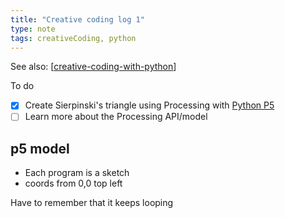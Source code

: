 ```yaml
---
title: "Creative coding log 1"
type: note
tags: creativeCoding, python
---
```


See also: [[creative-coding-with-python]]

To do

- [x] Create Sierpinski's triangle using Processing with [Python P5](https://github.com/p5py/p5)
- [ ] Learn more about the Processing API/model

## p5 model

- Each program is a sketch
- coords from 0,0 top left

Have to remember that it keeps looping



[//begin]: # "Autogenerated link references for markdown compatibility"
[creative-coding-with-python]: ..%2Fcreative-coding-with-python "Creative coding experiments"
[//end]: # "Autogenerated link references"